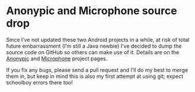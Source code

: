 # Anonypic and Microphone source drop

Since I’ve not updated these two Android projects in a while, at risk of total
future embarrassment (I’m still a Java newbie) I’ve decided to dump the source
code on GitHub so others can make use of it. Details are on the
[Anonypic](/dev/java/anonypic) and [Microphone](/dev/java/microphone) project
pages.

If you fix any bugs, please send a pull request and I’ll do my best to merge
them in, but keep in mind this is also my first attempt at using git; expect
schoolboy errors there too!
